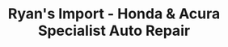 ---
title: "Ryan's Import - Honda & Acura Specialist Auto Repair"
url: /spokane/ryans-import-honda-and-acura-specialist-auto-repair/
shop: car repair
---